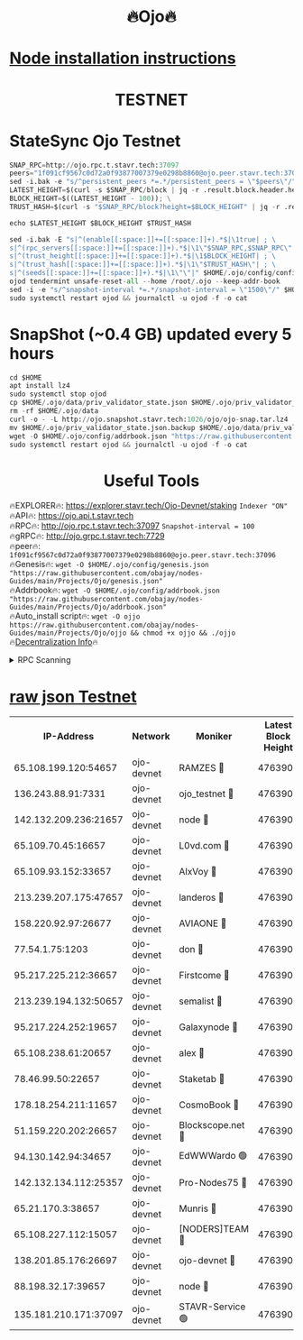 <h1 align="center"> 🔥Ojo🔥</h1>

[Node installation instructions](https://github.com/obajay/nodes-Guides/tree/main/Projects/Ojo)
=

<h1 align="center"> TESTNET</h1>

# StateSync Ojo Testnet
```python
SNAP_RPC=http://ojo.rpc.t.stavr.tech:37097
peers="1f091cf9567c0d72a0f93877007379e0298b8860@ojo.peer.stavr.tech:37096"
sed -i.bak -e "s/^persistent_peers *=.*/persistent_peers = \"$peers\"/" $HOME/.ojo/config/config.toml
LATEST_HEIGHT=$(curl -s $SNAP_RPC/block | jq -r .result.block.header.height); \
BLOCK_HEIGHT=$((LATEST_HEIGHT - 100)); \
TRUST_HASH=$(curl -s "$SNAP_RPC/block?height=$BLOCK_HEIGHT" | jq -r .result.block_id.hash)

echo $LATEST_HEIGHT $BLOCK_HEIGHT $TRUST_HASH

sed -i.bak -E "s|^(enable[[:space:]]+=[[:space:]]+).*$|\1true| ; \
s|^(rpc_servers[[:space:]]+=[[:space:]]+).*$|\1\"$SNAP_RPC,$SNAP_RPC\"| ; \
s|^(trust_height[[:space:]]+=[[:space:]]+).*$|\1$BLOCK_HEIGHT| ; \
s|^(trust_hash[[:space:]]+=[[:space:]]+).*$|\1\"$TRUST_HASH\"| ; \
s|^(seeds[[:space:]]+=[[:space:]]+).*$|\1\"\"|" $HOME/.ojo/config/config.toml
ojod tendermint unsafe-reset-all --home /root/.ojo --keep-addr-book
sed -i -e "s/^snapshot-interval *=.*/snapshot-interval = \"1500\"/" $HOME/.ojo/config/app.toml
sudo systemctl restart ojod && journalctl -u ojod -f -o cat
```
# SnapShot (~0.4 GB) updated every 5 hours
```python
cd $HOME
apt install lz4
sudo systemctl stop ojod
cp $HOME/.ojo/data/priv_validator_state.json $HOME/.ojo/priv_validator_state.json.backup
rm -rf $HOME/.ojo/data
curl -o - -L http://ojo.snapshot.stavr.tech:1026/ojo/ojo-snap.tar.lz4 | lz4 -c -d - | tar -x -C $HOME/.ojo --strip-components 2
mv $HOME/.ojo/priv_validator_state.json.backup $HOME/.ojo/data/priv_validator_state.json
wget -O $HOME/.ojo/config/addrbook.json "https://raw.githubusercontent.com/obajay/nodes-Guides/main/Projects/Ojo/addrbook.json"
sudo systemctl restart ojod && journalctl -u ojod -f -o cat
```
 <h1 align="center"> Useful Tools</h1>

🔥EXPLORER🔥:        https://explorer.stavr.tech/Ojo-Devnet/staking        `Indexer "ON"` \
🔥API🔥:                     https://ojo.api.t.stavr.tech \
🔥RPC🔥:                    http://ojo.rpc.t.stavr.tech:37097              `Snapshot-interval = 100` \
🔥gRPC🔥:                  http://ojo.grpc.t.stavr.tech:7729 \
🔥peer🔥:                   `1f091cf9567c0d72a0f93877007379e0298b8860@ojo.peer.stavr.tech:37096` \
🔥Genesis🔥:    ```wget -O $HOME/.ojo/config/genesis.json "https://raw.githubusercontent.com/obajay/nodes-Guides/main/Projects/Ojo/genesis.json"``` \
🔥Addrbook🔥:    ```wget -O $HOME/.ojo/config/addrbook.json "https://raw.githubusercontent.com/obajay/nodes-Guides/main/Projects/Ojo/addrbook.json"``` \
🔥Auto_install script🔥: ```wget -O ojjo https://raw.githubusercontent.com/obajay/nodes-Guides/main/Projects/Ojo/ojjo && chmod +x ojjo && ./ojjo``` \
🔥[Decentralization Info](https://github.com/obajay/StateSync-snapshots/tree/main/Projects/Ojo/Decentralization)🔥



<details>
<summary>RPC Scanning</summary>

<h2 align="center"> We scan nodes in real time every 4 hours. And we provide the final result of RPC endpoints.
We cannot influence the operation of these nodes in any way. </h2>


```python
If Voting Power is higher than 0 --> then the Node is a validator of the network and may be subject to attack and be a potential threat to the chain.
```
```python
We marked such validators with a red symbol
```

</details>

[raw json Testnet](https://rpc-check.ojot.stavr.tech/ojot/rpc-ojot-result.json)
=


<table><tr><th>IP-Address</th><th>Network</th><th>Moniker</th><th>Latest Block Height</th><th>Earliest Block Height</th><th>Catching Up</th><th>Tx Index</th><th>Voting Power</th><th>Scan Time</th></tr><tr><td>65.108.199.120:54657</td><td>ojo-devnet</td><td>RAMZES 🔴</td><td>4763902</td><td>306156</td><td>False</td><td>on</td><td>15420</td><td>2024-01-01T16:55:28.691654909UTC</td></tr><tr><td>136.243.88.91:7331</td><td>ojo-devnet</td><td>ojo_testnet 🔴</td><td>4763903</td><td>308845</td><td>False</td><td>on</td><td>1000</td><td>2024-01-01T16:55:34.892147025UTC</td></tr><tr><td>142.132.209.236:21657</td><td>ojo-devnet</td><td>node 🔴</td><td>4763906</td><td>350001</td><td>False</td><td>on</td><td>1999</td><td>2024-01-01T16:55:52.966080382UTC</td></tr><tr><td>65.109.70.45:16657</td><td>ojo-devnet</td><td>L0vd.com 🔴</td><td>4763908</td><td>695918</td><td>False</td><td>off</td><td>998</td><td>2024-01-01T16:56:03.974058364UTC</td></tr><tr><td>65.109.93.152:33657</td><td>ojo-devnet</td><td>AlxVoy 🔴</td><td>4763906</td><td>2319801</td><td>False</td><td>on</td><td>4536782</td><td>2024-01-01T16:55:52.719617194UTC</td></tr><tr><td>213.239.207.175:47657</td><td>ojo-devnet</td><td>landeros 🔴</td><td>4763905</td><td>2714001</td><td>False</td><td>off</td><td>11083</td><td>2024-01-01T16:55:45.790746109UTC</td></tr><tr><td>158.220.92.97:26677</td><td>ojo-devnet</td><td>AVIAONE 🔴</td><td>4763905</td><td>2754001</td><td>False</td><td>on</td><td>13867</td><td>2024-01-01T16:55:45.542017895UTC</td></tr><tr><td>77.54.1.75:1203</td><td>ojo-devnet</td><td>don 🔴</td><td>4763907</td><td>2906401</td><td>False</td><td>on</td><td>10</td><td>2024-01-01T16:55:55.912809700UTC</td></tr><tr><td>95.217.225.212:36657</td><td>ojo-devnet</td><td>Firstcome 🔴</td><td>4763903</td><td>2985946</td><td>False</td><td>on</td><td>13566</td><td>2024-01-01T16:55:34.642766819UTC</td></tr><tr><td>213.239.194.132:50657</td><td>ojo-devnet</td><td>semalist 🔴</td><td>4763902</td><td>3223522</td><td>False</td><td>on</td><td>19037</td><td>2024-01-01T16:55:28.925120873UTC</td></tr><tr><td>95.217.224.252:19657</td><td>ojo-devnet</td><td>Galaxynode 🔴</td><td>4763908</td><td>3685492</td><td>False</td><td>on</td><td>11888</td><td>2024-01-01T16:56:00.850328285UTC</td></tr><tr><td>65.108.238.61:20657</td><td>ojo-devnet</td><td>alex 🔴</td><td>4763902</td><td>4158001</td><td>False</td><td>on</td><td>11359</td><td>2024-01-01T16:55:28.366678748UTC</td></tr><tr><td>78.46.99.50:22657</td><td>ojo-devnet</td><td>Staketab 🔴</td><td>4763908</td><td>4254801</td><td>False</td><td>on</td><td>1276</td><td>2024-01-01T16:56:04.224742804UTC</td></tr><tr><td>178.18.254.211:11657</td><td>ojo-devnet</td><td>CosmoBook 🔴</td><td>4763907</td><td>4392001</td><td>False</td><td>off</td><td>1057</td><td>2024-01-01T16:55:55.378194572UTC</td></tr><tr><td>51.159.220.202:26657</td><td>ojo-devnet</td><td>Blockscope.net 🔴</td><td>4763902</td><td>4425001</td><td>False</td><td>on</td><td>981</td><td>2024-01-01T16:55:28.031879011UTC</td></tr><tr><td>94.130.142.94:34657</td><td>ojo-devnet</td><td>EdWWWardo 🟢</td><td>4763906</td><td>4438946</td><td>False</td><td>on</td><td>0</td><td>2024-01-01T16:55:50.317795008UTC</td></tr><tr><td>142.132.134.112:25357</td><td>ojo-devnet</td><td>Pro-Nodes75 🔴</td><td>4763903</td><td>4663903</td><td>False</td><td>on</td><td>24651</td><td>2024-01-01T16:55:31.804326140UTC</td></tr><tr><td>65.21.170.3:38657</td><td>ojo-devnet</td><td>Munris 🔴</td><td>4763903</td><td>4663903</td><td>False</td><td>off</td><td>20123</td><td>2024-01-01T16:55:34.229686224UTC</td></tr><tr><td>65.108.227.112:15057</td><td>ojo-devnet</td><td>[NODERS]TEAM 🔴</td><td>4763908</td><td>4663908</td><td>False</td><td>off</td><td>9999</td><td>2024-01-01T16:56:01.265580240UTC</td></tr><tr><td>138.201.85.176:26697</td><td>ojo-devnet</td><td>ojo-devnet 🔴</td><td>4763908</td><td>4663908</td><td>False</td><td>on</td><td>1000024000</td><td>2024-01-01T16:56:03.609426482UTC</td></tr><tr><td>88.198.32.17:39657</td><td>ojo-devnet</td><td>node 🔴</td><td>4763907</td><td>4710001</td><td>False</td><td>on</td><td>81795</td><td>2024-01-01T16:55:56.157114150UTC</td></tr><tr><td>135.181.210.171:37097</td><td>ojo-devnet</td><td>STAVR-Service 🟢</td><td>4763902</td><td>4763301</td><td>False</td><td>on</td><td>0</td><td>2024-01-01T16:55:29.525264262UTC</td></tr></table>

